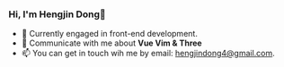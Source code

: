### Hi, I'm Hengjin Dong👋 <a href="dhj5252.github.io"></a>

- 🌱 Currently engaged in front-end development.
- 💬 Communicate with me about **Vue Vim & Three**
- 📫 You can get in touch wih me by email: hengjindong4@gmail.com.
